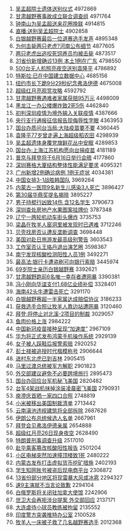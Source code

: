 1. [吴孟超院士遗体送别仪式](http://www.baidu.com/baidu?cl=3&tn=SE_baiduhomet8_jmjb7mjw&rsv_dl=fyb_top&fr=top1000&wd=%CE%E2%C3%CF%B3%AC%D4%BA%CA%BF%D2%C5%CC%E5%CB%CD%B1%F0%D2%C7%CA%BD) 4972869
1. [甘肃越野赛事故成立联合调查组](http://www.baidu.com/baidu?cl=3&tn=SE_baiduhomet8_jmjb7mjw&rsv_dl=fyb_top&fr=top1000&wd=%B8%CA%CB%E0%D4%BD%D2%B0%C8%FC%CA%C2%B9%CA%B3%C9%C1%A2%C1%AA%BA%CF%B5%F7%B2%E9%D7%E9) 4971764
1. [钟南山为吴孟超送来花圈挽联](http://www.baidu.com/baidu?cl=3&tn=SE_baiduhomet8_jmjb7mjw&rsv_dl=fyb_top&fr=top1000&wd=%D6%D3%C4%CF%C9%BD%CE%AA%CE%E2%C3%CF%B3%AC%CB%CD%C0%B4%BB%A8%C8%A6%CD%EC%C1%AA) 4914815
1. [直播:送别吴孟超院士](http://www.baidu.com/baidu?cl=3&tn=SE_baiduhomet8_jmjb7mjw&rsv_dl=fyb_top&fr=top1000&wd=%D6%B1%B2%A5%3A%CB%CD%B1%F0%CE%E2%C3%CF%B3%AC%D4%BA%CA%BF) 4902858
1. [白银越野赛最后一位退赛选手发声](http://www.baidu.com/baidu?cl=3&tn=SE_baiduhomet8_jmjb7mjw&rsv_dl=fyb_top&fr=top1000&wd=%B0%D7%D2%F8%D4%BD%D2%B0%C8%FC%D7%EE%BA%F3%D2%BB%CE%BB%CD%CB%C8%FC%D1%A1%CA%D6%B7%A2%C9%F9) 4895348
1. [为何击毙两只老虎?河南公布细节](http://www.baidu.com/baidu?cl=3&tn=SE_baiduhomet8_jmjb7mjw&rsv_dl=fyb_top&fr=top1000&wd=%CE%AA%BA%CE%BB%F7%B1%D0%C1%BD%D6%BB%C0%CF%BB%A2%3F%BA%D3%C4%CF%B9%AB%B2%BC%CF%B8%BD%DA) 4877605
1. [两只老虎出逃咬死饲养员均被击毙](http://www.baidu.com/baidu?cl=3&tn=SE_baiduhomet8_jmjb7mjw&rsv_dl=fyb_top&fr=top1000&wd=%C1%BD%D6%BB%C0%CF%BB%A2%B3%F6%CC%D3%D2%A7%CB%C0%CB%C7%D1%F8%D4%B1%BE%F9%B1%BB%BB%F7%B1%D0) 4873517
1. [31省份新增确诊13例 本土1例在广东](http://www.baidu.com/baidu?cl=3&tn=SE_baiduhomet8_jmjb7mjw&rsv_dl=fyb_top&fr=top1000&wd=31%CA%A1%B7%DD%D0%C2%D4%F6%C8%B7%D5%EF13%C0%FD%20%B1%BE%CD%C11%C0%FD%D4%DA%B9%E3%B6%AB) 4798550
1. [500台无人机照亮夜空送别袁隆平](http://www.baidu.com/baidu?cl=3&tn=SE_baiduhomet8_jmjb7mjw&rsv_dl=fyb_top&fr=top1000&wd=500%CC%A8%CE%DE%C8%CB%BB%FA%D5%D5%C1%C1%D2%B9%BF%D5%CB%CD%B1%F0%D4%AC%C2%A1%C6%BD) 4786892
1. [特斯拉:已在中国建立数据中心](http://www.baidu.com/baidu?cl=3&tn=SE_baiduhomet8_jmjb7mjw&rsv_dl=fyb_top&fr=top1000&wd=%CC%D8%CB%B9%C0%AD%3A%D2%D1%D4%DA%D6%D0%B9%FA%BD%A8%C1%A2%CA%FD%BE%DD%D6%D0%D0%C4) 4685156
1. [纽约市长下跪9分29秒纪念弗洛伊德](http://www.baidu.com/baidu?cl=3&tn=SE_baiduhomet8_jmjb7mjw&rsv_dl=fyb_top&fr=top1000&wd=%C5%A6%D4%BC%CA%D0%B3%A4%CF%C2%B9%F29%B7%D629%C3%EB%BC%CD%C4%EE%B8%A5%C2%E5%D2%C1%B5%C2) 4675008
1. [超级红月亮观赏攻略](http://www.baidu.com/baidu?cl=3&tn=SE_baiduhomet8_jmjb7mjw&rsv_dl=fyb_top&fr=top1000&wd=%B3%AC%BC%B6%BA%EC%D4%C2%C1%C1%B9%DB%C9%CD%B9%A5%C2%D4) 4592792
1. [甘肃越野赛遇难者家属获赔95万元](http://www.baidu.com/baidu?cl=3&tn=SE_baiduhomet8_jmjb7mjw&rsv_dl=fyb_top&fr=top1000&wd=%B8%CA%CB%E0%D4%BD%D2%B0%C8%FC%D3%F6%C4%D1%D5%DF%BC%D2%CA%F4%BB%F1%C5%E295%CD%F2%D4%AA) 4498009
1. [黑龙江一办公楼爆炸致2死5伤](http://www.baidu.com/baidu?cl=3&tn=SE_baiduhomet8_jmjb7mjw&rsv_dl=fyb_top&fr=top1000&wd=%BA%DA%C1%FA%BD%AD%D2%BB%B0%EC%B9%AB%C2%A5%B1%AC%D5%A8%D6%C22%CB%C05%C9%CB) 4462840
1. [初判深圳疫情为境外输入关联疫情](http://www.baidu.com/baidu?cl=3&tn=SE_baiduhomet8_jmjb7mjw&rsv_dl=fyb_top&fr=top1000&wd=%B3%F5%C5%D0%C9%EE%DB%DA%D2%DF%C7%E9%CE%AA%BE%B3%CD%E2%CA%E4%C8%EB%B9%D8%C1%AA%D2%DF%C7%E9) 4387666
1. [央行支行通报征信报告现侮辱性字眼](http://www.baidu.com/baidu?cl=3&tn=SE_baiduhomet8_jmjb7mjw&rsv_dl=fyb_top&fr=top1000&wd=%D1%EB%D0%D0%D6%A7%D0%D0%CD%A8%B1%A8%D5%F7%D0%C5%B1%A8%B8%E6%CF%D6%CE%EA%C8%E8%D0%D4%D7%D6%D1%DB) 4363953
1. [国台办质问台当局:大陆疫苗要不要](http://www.baidu.com/baidu?cl=3&tn=SE_baiduhomet8_jmjb7mjw&rsv_dl=fyb_top&fr=top1000&wd=%B9%FA%CC%A8%B0%EC%D6%CA%CE%CA%CC%A8%B5%B1%BE%D6%3A%B4%F3%C2%BD%D2%DF%C3%E7%D2%AA%B2%BB%D2%AA) 4360445
1. [袁隆平77岁曾走遍上海超级稻农田](http://www.baidu.com/baidu?cl=3&tn=SE_baiduhomet8_jmjb7mjw&rsv_dl=fyb_top&fr=top1000&wd=%D4%AC%C2%A1%C6%BD77%CB%EA%D4%F8%D7%DF%B1%E9%C9%CF%BA%A3%B3%AC%BC%B6%B5%BE%C5%A9%CC%EF) 4298939
1. [吴孟超遗体身覆党旗鲜花丛中安眠](http://www.baidu.com/baidu?cl=3&tn=SE_baiduhomet8_jmjb7mjw&rsv_dl=fyb_top&fr=top1000&wd=%CE%E2%C3%CF%B3%AC%D2%C5%CC%E5%C9%ED%B8%B2%B5%B3%C6%EC%CF%CA%BB%A8%B4%D4%D6%D0%B0%B2%C3%DF) 4289853
1. [国台办:上海江苏机构愿向台捐疫苗](http://www.baidu.com/baidu?cl=3&tn=SE_baiduhomet8_jmjb7mjw&rsv_dl=fyb_top&fr=top1000&wd=%B9%FA%CC%A8%B0%EC%3A%C9%CF%BA%A3%BD%AD%CB%D5%BB%FA%B9%B9%D4%B8%CF%F2%CC%A8%BE%E8%D2%DF%C3%E7) 4181189
1. [普京与拜登将于6月16日举行会晤](http://www.baidu.com/baidu?cl=3&tn=SE_baiduhomet8_jmjb7mjw&rsv_dl=fyb_top&fr=top1000&wd=%C6%D5%BE%A9%D3%EB%B0%DD%B5%C7%BD%AB%D3%DA6%D4%C216%C8%D5%BE%D9%D0%D0%BB%E1%CE%EE) 4177860
1. [深圳赛格大厦结构整体性能满足要求](http://www.baidu.com/baidu?cl=3&tn=SE_baiduhomet8_jmjb7mjw&rsv_dl=fyb_top&fr=top1000&wd=%C9%EE%DB%DA%C8%FC%B8%F1%B4%F3%CF%C3%BD%E1%B9%B9%D5%FB%CC%E5%D0%D4%C4%DC%C2%FA%D7%E3%D2%AA%C7%F3) 4095321
1. [广州新增2例确诊病例 1例无症状](http://www.baidu.com/baidu?cl=3&tn=SE_baiduhomet8_jmjb7mjw&rsv_dl=fyb_top&fr=top1000&wd=%B9%E3%D6%DD%D0%C2%D4%F62%C0%FD%C8%B7%D5%EF%B2%A1%C0%FD%201%C0%FD%CE%DE%D6%A2%D7%B4) 4034381
1. [中国女排3-1战胜韩国队](http://www.baidu.com/baidu?cl=3&tn=SE_baiduhomet8_jmjb7mjw&rsv_dl=fyb_top&fr=top1000&wd=%D6%D0%B9%FA%C5%AE%C5%C53-1%D5%BD%CA%A4%BA%AB%B9%FA%B6%D3) 3969264
1. [内蒙古一医院9名新生儿感染3人死亡](http://www.baidu.com/baidu?cl=3&tn=SE_baiduhomet8_jmjb7mjw&rsv_dl=fyb_top&fr=top1000&wd=%C4%DA%C3%C9%B9%C5%D2%BB%D2%BD%D4%BA9%C3%FB%D0%C2%C9%FA%B6%F9%B8%D0%C8%BE3%C8%CB%CB%C0%CD%F6) 3896427
1. [第30届华鼎奖提名揭晓](http://www.baidu.com/baidu?cl=3&tn=SE_baiduhomet8_jmjb7mjw&rsv_dl=fyb_top&fr=top1000&wd=%B5%DA30%BD%EC%BB%AA%B6%A6%BD%B1%CC%E1%C3%FB%BD%D2%CF%FE) 3895227
1. [男子持棍行凶致14伤 含12名学生](http://www.baidu.com/baidu?cl=3&tn=SE_baiduhomet8_jmjb7mjw&rsv_dl=fyb_top&fr=top1000&wd=%C4%D0%D7%D3%B3%D6%B9%F7%D0%D0%D0%D7%D6%C214%C9%CB%20%BA%AC12%C3%FB%D1%A7%C9%FA) 3790673
1. [深圳查处房地产水果图案挂牌价](http://www.baidu.com/baidu?cl=3&tn=SE_baiduhomet8_jmjb7mjw&rsv_dl=fyb_top&fr=top1000&wd=%C9%EE%DB%DA%B2%E9%B4%A6%B7%BF%B5%D8%B2%FA%CB%AE%B9%FB%CD%BC%B0%B8%B9%D2%C5%C6%BC%DB) 3787348
1. [辽宁一两轮机动车街头爆炸](http://www.baidu.com/baidu?cl=3&tn=SE_baiduhomet8_jmjb7mjw&rsv_dl=fyb_top&fr=top1000&wd=%C1%C9%C4%FE%D2%BB%C1%BD%C2%D6%BB%FA%B6%AF%B3%B5%BD%D6%CD%B7%B1%AC%D5%A8) 3735753
1. [梁晶在牧羊人窑洞里被发现时已遇难](http://www.baidu.com/baidu?cl=3&tn=SE_baiduhomet8_jmjb7mjw&rsv_dl=fyb_top&fr=top1000&wd=%C1%BA%BE%A7%D4%DA%C4%C1%D1%F2%C8%CB%D2%A4%B6%B4%C0%EF%B1%BB%B7%A2%CF%D6%CA%B1%D2%D1%D3%F6%C4%D1) 3712246
1. [贝壳找房否认遭反垄断调查](http://www.baidu.com/baidu?cl=3&tn=SE_baiduhomet8_jmjb7mjw&rsv_dl=fyb_top&fr=top1000&wd=%B1%B4%BF%C7%D5%D2%B7%BF%B7%F1%C8%CF%D4%E2%B7%B4%C2%A2%B6%CF%B5%F7%B2%E9) 3698448
1. [美国对赴日旅游发最高级别警告](http://www.baidu.com/baidu?cl=3&tn=SE_baiduhomet8_jmjb7mjw&rsv_dl=fyb_top&fr=top1000&wd=%C3%C0%B9%FA%B6%D4%B8%B0%C8%D5%C2%C3%D3%CE%B7%A2%D7%EE%B8%DF%BC%B6%B1%F0%BE%AF%B8%E6) 3603543
1. [工作室否认王珞丹退出演艺圈](http://www.baidu.com/baidu?cl=3&tn=SE_baiduhomet8_jmjb7mjw&rsv_dl=fyb_top&fr=top1000&wd=%B9%A4%D7%F7%CA%D2%B7%F1%C8%CF%CD%F5%E7%F3%B5%A4%CD%CB%B3%F6%D1%DD%D2%D5%C8%A6) 3598367
1. [南宁发现核酸检测阳性人员1例](http://www.baidu.com/baidu?cl=3&tn=SE_baiduhomet8_jmjb7mjw&rsv_dl=fyb_top&fr=top1000&wd=%C4%CF%C4%FE%B7%A2%CF%D6%BA%CB%CB%E1%BC%EC%B2%E2%D1%F4%D0%D4%C8%CB%D4%B11%C0%FD) 3492271
1. [最高法:银行卡遭盗刷可向银行索赔](http://www.baidu.com/baidu?cl=3&tn=SE_baiduhomet8_jmjb7mjw&rsv_dl=fyb_top&fr=top1000&wd=%D7%EE%B8%DF%B7%A8%3A%D2%F8%D0%D0%BF%A8%D4%E2%B5%C1%CB%A2%BF%C9%CF%F2%D2%F8%D0%D0%CB%F7%C5%E2) 3445974
1. [69岁院士亲历白银越野赛](http://www.baidu.com/baidu?cl=3&tn=SE_baiduhomet8_jmjb7mjw&rsv_dl=fyb_top&fr=top1000&wd=69%CB%EA%D4%BA%CA%BF%C7%D7%C0%FA%B0%D7%D2%F8%D4%BD%D2%B0%C8%FC) 3392621
1. [甘肃越野跑前6名唯一幸存者遭网暴](http://www.baidu.com/baidu?cl=3&tn=SE_baiduhomet8_jmjb7mjw&rsv_dl=fyb_top&fr=top1000&wd=%B8%CA%CB%E0%D4%BD%D2%B0%C5%DC%C7%B06%C3%FB%CE%A8%D2%BB%D0%D2%B4%E6%D5%DF%D4%E2%CD%F8%B1%A9) 3390381
1. [冯小刚向华谊支付1.68亿业绩补偿](http://www.baidu.com/baidu?cl=3&tn=SE_baiduhomet8_jmjb7mjw&rsv_dl=fyb_top&fr=top1000&wd=%B7%EB%D0%A1%B8%D5%CF%F2%BB%AA%D2%EA%D6%A7%B8%B61.68%D2%DA%D2%B5%BC%A8%B2%B9%B3%A5) 3328401
1. [海南42头牛遭雷击死亡](http://www.baidu.com/baidu?cl=3&tn=SE_baiduhomet8_jmjb7mjw&rsv_dl=fyb_top&fr=top1000&wd=%BA%A3%C4%CF42%CD%B7%C5%A3%D4%E2%C0%D7%BB%F7%CB%C0%CD%F6) 3291170
1. [白银越野赛超一半家属达成赔偿协议](http://www.baidu.com/baidu?cl=3&tn=SE_baiduhomet8_jmjb7mjw&rsv_dl=fyb_top&fr=top1000&wd=%B0%D7%D2%F8%D4%BD%D2%B0%C8%FC%B3%AC%D2%BB%B0%EB%BC%D2%CA%F4%B4%EF%B3%C9%C5%E2%B3%A5%D0%AD%D2%E9) 3186233
1. [获救选手合照让牧羊人靠边站遭网暴](http://www.baidu.com/baidu?cl=3&tn=SE_baiduhomet8_jmjb7mjw&rsv_dl=fyb_top&fr=top1000&wd=%BB%F1%BE%C8%D1%A1%CA%D6%BA%CF%D5%D5%C8%C3%C4%C1%D1%F2%C8%CB%BF%BF%B1%DF%D5%BE%D4%E2%CD%F8%B1%A9) 3120460
1. [拜登:将停止对北溪-2项目的制裁](http://www.baidu.com/baidu?cl=3&tn=SE_baiduhomet8_jmjb7mjw&rsv_dl=fyb_top&fr=top1000&wd=%B0%DD%B5%C7%3A%BD%AB%CD%A3%D6%B9%B6%D4%B1%B1%CF%AA-2%CF%EE%C4%BF%B5%C4%D6%C6%B2%C3) 3029057
1. [鱼肉价格上涨](http://www.baidu.com/baidu?cl=3&tn=SE_baiduhomet8_jmjb7mjw&rsv_dl=fyb_top&fr=top1000&wd=%D3%E3%C8%E2%BC%DB%B8%F1%C9%CF%D5%C7) 2984222
1. [中国新冠疫苗接种呈现“加速度”](http://www.baidu.com/baidu?cl=3&tn=SE_baiduhomet8_jmjb7mjw&rsv_dl=fyb_top&fr=top1000&wd=%D6%D0%B9%FA%D0%C2%B9%DA%D2%DF%C3%E7%BD%D3%D6%D6%B3%CA%CF%D6%A1%B0%BC%D3%CB%D9%B6%C8%A1%B1) 2967109
1. [华为将正式发布鸿蒙手机操作系统](http://www.baidu.com/baidu?cl=3&tn=SE_baiduhomet8_jmjb7mjw&rsv_dl=fyb_top&fr=top1000&wd=%BB%AA%CE%AA%BD%AB%D5%FD%CA%BD%B7%A2%B2%BC%BA%E8%C3%C9%CA%D6%BB%FA%B2%D9%D7%F7%CF%B5%CD%B3) 2929139
1. [女子被人踩鞋后报警索赔](http://www.baidu.com/baidu?cl=3&tn=SE_baiduhomet8_jmjb7mjw&rsv_dl=fyb_top&fr=top1000&wd=%C5%AE%D7%D3%B1%BB%C8%CB%B2%C8%D0%AC%BA%F3%B1%A8%BE%AF%CB%F7%C5%E2) 2920252
1. [彭士禄被追授时代楷模称号](http://www.baidu.com/baidu?cl=3&tn=SE_baiduhomet8_jmjb7mjw&rsv_dl=fyb_top&fr=top1000&wd=%C5%ED%CA%BF%C2%BB%B1%BB%D7%B7%CA%DA%CA%B1%B4%FA%BF%AC%C4%A3%B3%C6%BA%C5) 2906644
1. [进村东北虎已到吉林](http://www.baidu.com/baidu?cl=3&tn=SE_baiduhomet8_jmjb7mjw&rsv_dl=fyb_top&fr=top1000&wd=%BD%F8%B4%E5%B6%AB%B1%B1%BB%A2%D2%D1%B5%BD%BC%AA%C1%D6) 2905415
1. [马里过渡总统被军方解职](http://www.baidu.com/baidu?cl=3&tn=SE_baiduhomet8_jmjb7mjw&rsv_dl=fyb_top&fr=top1000&wd=%C2%ED%C0%EF%B9%FD%B6%C9%D7%DC%CD%B3%B1%BB%BE%FC%B7%BD%BD%E2%D6%B0) 2901823
1. [外交部建议避免不必要跨境旅行](http://www.baidu.com/baidu?cl=3&tn=SE_baiduhomet8_jmjb7mjw&rsv_dl=fyb_top&fr=top1000&wd=%CD%E2%BD%BB%B2%BF%BD%A8%D2%E9%B1%DC%C3%E2%B2%BB%B1%D8%D2%AA%BF%E7%BE%B3%C2%C3%D0%D0) 2895473
1. [国台办回应台军机秘飞美国](http://www.baidu.com/baidu?cl=3&tn=SE_baiduhomet8_jmjb7mjw&rsv_dl=fyb_top&fr=top1000&wd=%B9%FA%CC%A8%B0%EC%BB%D8%D3%A6%CC%A8%BE%FC%BB%FA%C3%D8%B7%C9%C3%C0%B9%FA) 2820482
1. [台军4架战机抹掉涂装凌晨密飞美国](http://www.baidu.com/baidu?cl=3&tn=SE_baiduhomet8_jmjb7mjw&rsv_dl=fyb_top&fr=top1000&wd=%CC%A8%BE%FC4%BC%DC%D5%BD%BB%FA%C4%A8%B5%F4%CD%BF%D7%B0%C1%E8%B3%BF%C3%DC%B7%C9%C3%C0%B9%FA) 2790931
1. [庾澄庆首晒一家四口合照](http://www.baidu.com/baidu?cl=3&tn=SE_baiduhomet8_jmjb7mjw&rsv_dl=fyb_top&fr=top1000&wd=%E2%D7%B3%CE%C7%EC%CA%D7%C9%B9%D2%BB%BC%D2%CB%C4%BF%DA%BA%CF%D5%D5) 2748819
1. [小米被移出美国制裁清单](http://www.baidu.com/baidu?cl=3&tn=SE_baiduhomet8_jmjb7mjw&rsv_dl=fyb_top&fr=top1000&wd=%D0%A1%C3%D7%B1%BB%D2%C6%B3%F6%C3%C0%B9%FA%D6%C6%B2%C3%C7%E5%B5%A5) 2713442
1. [云南滇池违规建筑将全部拆除](http://www.baidu.com/baidu?cl=3&tn=SE_baiduhomet8_jmjb7mjw&rsv_dl=fyb_top&fr=top1000&wd=%D4%C6%C4%CF%B5%E1%B3%D8%CE%A5%B9%E6%BD%A8%D6%FE%BD%AB%C8%AB%B2%BF%B2%F0%B3%FD) 2687626
1. [伊朗公布总统候选人名单](http://www.baidu.com/baidu?cl=3&tn=SE_baiduhomet8_jmjb7mjw&rsv_dl=fyb_top&fr=top1000&wd=%D2%C1%C0%CA%B9%AB%B2%BC%D7%DC%CD%B3%BA%F2%D1%A1%C8%CB%C3%FB%B5%A5) 2667961
1. [拜登会见弗洛伊德亲属](http://www.baidu.com/baidu?cl=3&tn=SE_baiduhomet8_jmjb7mjw&rsv_dl=fyb_top&fr=top1000&wd=%B0%DD%B5%C7%BB%E1%BC%FB%B8%A5%C2%E5%D2%C1%B5%C2%C7%D7%CA%F4) 2654888
1. [超级红月亮26日现身夜空](http://www.baidu.com/baidu?cl=3&tn=SE_baiduhomet8_jmjb7mjw&rsv_dl=fyb_top&fr=top1000&wd=%B3%AC%BC%B6%BA%EC%D4%C2%C1%C126%C8%D5%CF%D6%C9%ED%D2%B9%BF%D5) 2628490
1. [特朗普刑事调查升级](http://www.baidu.com/baidu?cl=3&tn=SE_baiduhomet8_jmjb7mjw&rsv_dl=fyb_top&fr=top1000&wd=%CC%D8%C0%CA%C6%D5%D0%CC%CA%C2%B5%F7%B2%E9%C9%FD%BC%B6) 2517010
1. [赴华乘客篡改核酸阳性报告](http://www.baidu.com/baidu?cl=3&tn=SE_baiduhomet8_jmjb7mjw&rsv_dl=fyb_top&fr=top1000&wd=%B8%B0%BB%AA%B3%CB%BF%CD%B4%DB%B8%C4%BA%CB%CB%E1%D1%F4%D0%D4%B1%A8%B8%E6) 2501204
1. [小区电梯突然加速撞顶楼致1死](http://www.baidu.com/baidu?cl=3&tn=SE_baiduhomet8_jmjb7mjw&rsv_dl=fyb_top&fr=top1000&wd=%D0%A1%C7%F8%B5%E7%CC%DD%CD%BB%C8%BB%BC%D3%CB%D9%D7%B2%B6%A5%C2%A5%D6%C21%CB%C0) 2480222
1. [内蒙古发布打击虚拟货币挖矿措施](http://www.baidu.com/baidu?cl=3&tn=SE_baiduhomet8_jmjb7mjw&rsv_dl=fyb_top&fr=top1000&wd=%C4%DA%C3%C9%B9%C5%B7%A2%B2%BC%B4%F2%BB%F7%D0%E9%C4%E2%BB%F5%B1%D2%CD%DA%BF%F3%B4%EB%CA%A9) 2402193
1. [学生知网账号被盗后现电商平台](http://www.baidu.com/baidu?cl=3&tn=SE_baiduhomet8_jmjb7mjw&rsv_dl=fyb_top&fr=top1000&wd=%D1%A7%C9%FA%D6%AA%CD%F8%D5%CB%BA%C5%B1%BB%B5%C1%BA%F3%CF%D6%B5%E7%C9%CC%C6%BD%CC%A8) 2306872
1. [13省份部分地区将现雷暴大风或冰雹](http://www.baidu.com/baidu?cl=3&tn=SE_baiduhomet8_jmjb7mjw&rsv_dl=fyb_top&fr=top1000&wd=13%CA%A1%B7%DD%B2%BF%B7%D6%B5%D8%C7%F8%BD%AB%CF%D6%C0%D7%B1%A9%B4%F3%B7%E7%BB%F2%B1%F9%B1%A2) 2294327
1. [速9主演就不当言论致歉](http://www.baidu.com/baidu?cl=3&tn=SE_baiduhomet8_jmjb7mjw&rsv_dl=fyb_top&fr=top1000&wd=%CB%D99%D6%F7%D1%DD%BE%CD%B2%BB%B5%B1%D1%D4%C2%DB%D6%C2%C7%B8) 2294104
1. [白俄罗斯将关闭驻加拿大使馆](http://www.baidu.com/baidu?cl=3&tn=SE_baiduhomet8_jmjb7mjw&rsv_dl=fyb_top&fr=top1000&wd=%B0%D7%B6%ED%C2%DE%CB%B9%BD%AB%B9%D8%B1%D5%D7%A4%BC%D3%C4%C3%B4%F3%CA%B9%B9%DD) 2242906
1. [世卫大会再拒涉台提案 外交部回应](http://www.baidu.com/baidu?cl=3&tn=SE_baiduhomet8_jmjb7mjw&rsv_dl=fyb_top&fr=top1000&wd=%CA%C0%CE%C0%B4%F3%BB%E1%D4%D9%BE%DC%C9%E6%CC%A8%CC%E1%B0%B8%20%CD%E2%BD%BB%B2%BF%BB%D8%D3%A6) 2137171
1. [大连虐待小球员教练被拘留](http://www.baidu.com/baidu?cl=3&tn=SE_baiduhomet8_jmjb7mjw&rsv_dl=fyb_top&fr=top1000&wd=%B4%F3%C1%AC%C5%B0%B4%FD%D0%A1%C7%F2%D4%B1%BD%CC%C1%B7%B1%BB%BE%D0%C1%F4) 2135552
1. [印度警方突袭推特办公室](http://www.baidu.com/baidu?cl=3&tn=SE_baiduhomet8_jmjb7mjw&rsv_dl=fyb_top&fr=top1000&wd=%D3%A1%B6%C8%BE%AF%B7%BD%CD%BB%CF%AE%CD%C6%CC%D8%B0%EC%B9%AB%CA%D2) 2100528
1. [牧羊人一床被子救了几名越野赛选手](http://www.baidu.com/baidu?cl=3&tn=SE_baiduhomet8_jmjb7mjw&rsv_dl=fyb_top&fr=top1000&wd=%C4%C1%D1%F2%C8%CB%D2%BB%B4%B2%B1%BB%D7%D3%BE%C8%C1%CB%BC%B8%C3%FB%D4%BD%D2%B0%C8%FC%D1%A1%CA%D6) 2012368